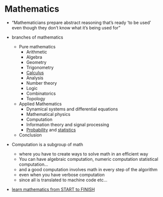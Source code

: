 # Mathematics
* “Mathematicians prepare abstract reasoning that’s ready ‘to be used’ even though they don’t know what it’s being used for”
* branches of mathematics
    * Pure mathematics
        * Arithmetic
        * Algebra
        * Geometry
        * Trigonometry
        * [Calculus](Calculus) 
        * Analysis 
        * Number theory
        * Logic
        * Combinatorics
        * Topology
    * Applied Mathematics
        * Dynamical systems and differential equations
        * Mathematical physics
        * Computation
        * Information theory and signal processing
        * [Probability](Probability) and [statistics](statistics)
    * Conclusion

* Computation is a subgroup of math
    * where you have to create ways to solve math in an efficient way
    * You can have algebraic computation, numeric computation statistical computation...
    * and a good computation involves math in every step of the algorithm 
    * even when you have verbose computation
    * since all is translated to machine code etc...

* [learn mathematics from START to FINISH](learn-mathematics-from-START-to-FINISH)

